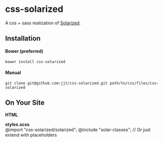 # css-solarized

A css + sass realization of [Solarized](http://ethanschoonover.com/solarized).

## Installation

#### Bower (preferred)

    bower install css-solarized

#### Manual

    git clone git@github.com:jjt/css-solarized.git path/to/css/files/css-solarized

## On Your Site

**HTML**  
    <link rel="stylesheet" href="path/to/css-solarized.css" />


**styles.scss**  
    @import "css-solarized/solarized";
    @include "solar-classes";
    // Or just extend with placeholders
